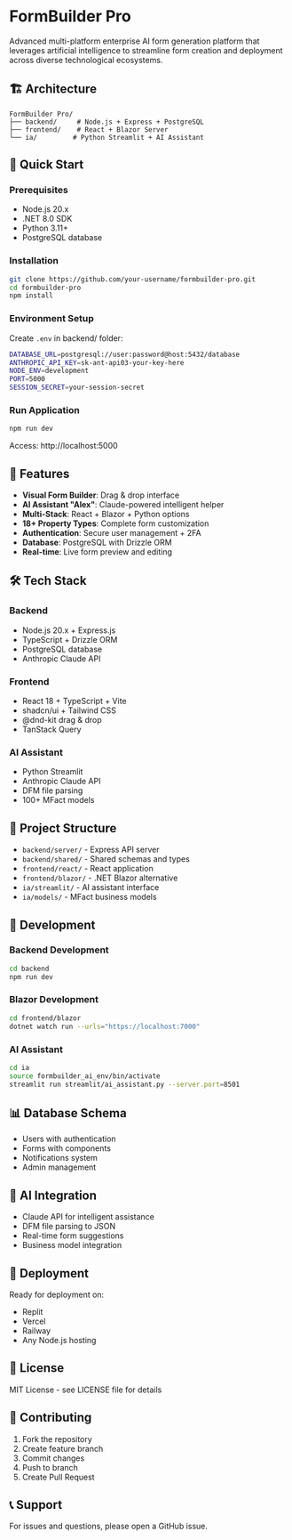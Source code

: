 # FormBuilder Pro

Advanced multi-platform enterprise AI form generation platform that leverages artificial intelligence to streamline form creation and deployment across diverse technological ecosystems.

## 🏗️ Architecture

```
FormBuilder Pro/
├── backend/     # Node.js + Express + PostgreSQL
├── frontend/    # React + Blazor Server
└── ia/         # Python Streamlit + AI Assistant
```

## 🚀 Quick Start

### Prerequisites
- Node.js 20.x
- .NET 8.0 SDK
- Python 3.11+
- PostgreSQL database

### Installation
```bash
git clone https://github.com/your-username/formbuilder-pro.git
cd formbuilder-pro
npm install
```

### Environment Setup
Create `.env` in backend/ folder:
```bash
DATABASE_URL=postgresql://user:password@host:5432/database
ANTHROPIC_API_KEY=sk-ant-api03-your-key-here
NODE_ENV=development
PORT=5000
SESSION_SECRET=your-session-secret
```

### Run Application
```bash
npm run dev
```
Access: http://localhost:5000

## 🎯 Features

- **Visual Form Builder**: Drag & drop interface
- **AI Assistant "Alex"**: Claude-powered intelligent helper
- **Multi-Stack**: React + Blazor + Python options
- **18+ Property Types**: Complete form customization
- **Authentication**: Secure user management + 2FA
- **Database**: PostgreSQL with Drizzle ORM
- **Real-time**: Live form preview and editing

## 🛠️ Tech Stack

### Backend
- Node.js 20.x + Express.js
- TypeScript + Drizzle ORM
- PostgreSQL database
- Anthropic Claude API

### Frontend
- React 18 + TypeScript + Vite
- shadcn/ui + Tailwind CSS
- @dnd-kit drag & drop
- TanStack Query

### AI Assistant
- Python Streamlit
- Anthropic Claude API
- DFM file parsing
- 100+ MFact models

## 📁 Project Structure

- `backend/server/` - Express API server
- `backend/shared/` - Shared schemas and types
- `frontend/react/` - React application
- `frontend/blazor/` - .NET Blazor alternative
- `ia/streamlit/` - AI assistant interface
- `ia/models/` - MFact business models

## 🔧 Development

### Backend Development
```bash
cd backend
npm run dev
```

### Blazor Development
```bash
cd frontend/blazor
dotnet watch run --urls="https://localhost:7000"
```

### AI Assistant
```bash
cd ia
source formbuilder_ai_env/bin/activate
streamlit run streamlit/ai_assistant.py --server.port=8501
```

## 📊 Database Schema

- Users with authentication
- Forms with components
- Notifications system
- Admin management

## 🤖 AI Integration

- Claude API for intelligent assistance
- DFM file parsing to JSON
- Real-time form suggestions
- Business model integration

## 🚢 Deployment

Ready for deployment on:
- Replit
- Vercel
- Railway
- Any Node.js hosting

## 📄 License

MIT License - see LICENSE file for details

## 🤝 Contributing

1. Fork the repository
2. Create feature branch
3. Commit changes
4. Push to branch
5. Create Pull Request

## 📞 Support

For issues and questions, please open a GitHub issue.